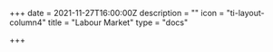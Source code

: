 +++
date = 2021-11-27T16:00:00Z
description = ""
icon = "ti-layout-column4"
title = "Labour Market"
type = "docs"

+++
